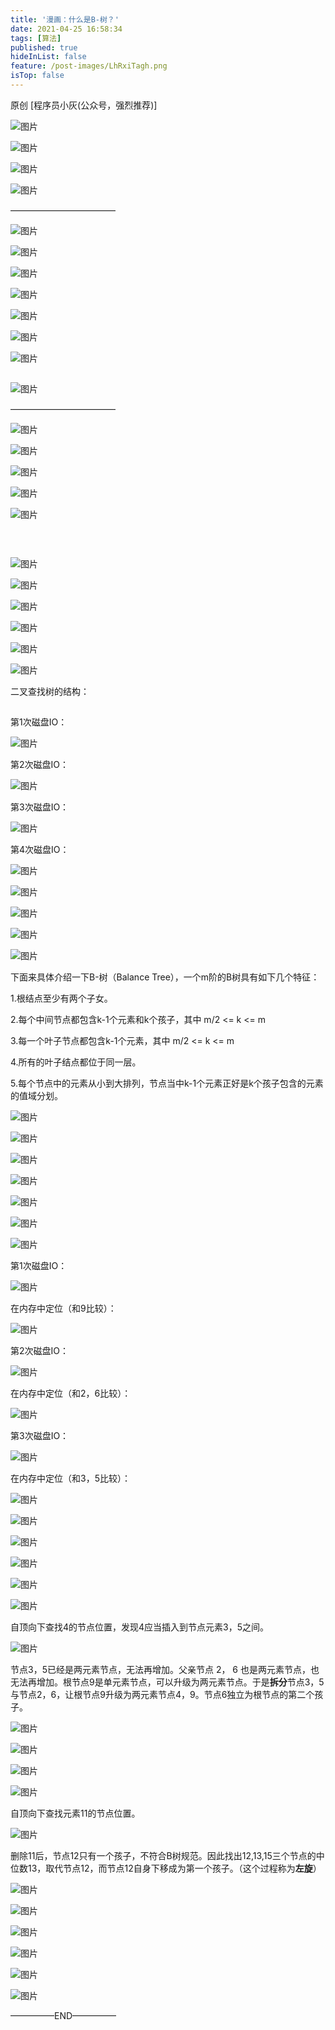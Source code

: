 ```yaml
---
title: '漫画：什么是B-树？'
date: 2021-04-25 16:58:34
tags: [算法]
published: true
hideInList: false
feature: /post-images/LhRxiTagh.png
isTop: false
---
```

原创  [程序员小灰(公众号，强烈推荐)] 

![图片](https://mmbiz.qpic.cn/mmbiz_jpg/NtO5sialJZGoX9aS1vS0cNOWWdNpKV4omperuU9tXVmGtiaebVYhIH8LzNQ4SQ9gcmt8lFRmbVsote0EWZnYWkFQ/640?wx_fmt=jpeg&tp=webp&wxfrom=5&wx_lazy=1&wx_co=1)





![图片](https://mmbiz.qpic.cn/mmbiz_jpg/NtO5sialJZGoX9aS1vS0cNOWWdNpKV4omvE3DX4LSX7UibSEHDpZOf4OXTIkmqCKs1ib0kbiaiauTePPDaxIqwLyLeg/640?wx_fmt=jpeg&tp=webp&wxfrom=5&wx_lazy=1&wx_co=1)





![图片](https://mmbiz.qpic.cn/mmbiz_jpg/NtO5sialJZGoX9aS1vS0cNOWWdNpKV4omELrLF4iagicxUdv5w5btvMcQQ1ohptiaaSwAia1Fkuch7G3fkknia7fNePg/640?wx_fmt=jpeg&tp=webp&wxfrom=5&wx_lazy=1&wx_co=1)





![图片](https://mmbiz.qpic.cn/mmbiz_jpg/NtO5sialJZGoX9aS1vS0cNOWWdNpKV4omSKmWO5RhbfETA3zpFeHZ4cibNoIicvH53qDjqG8ACNCicNcWEfzw4XWAg/640?wx_fmt=jpeg&tp=webp&wxfrom=5&wx_lazy=1&wx_co=1)





————————————





![图片](https://mmbiz.qpic.cn/mmbiz_jpg/NtO5sialJZGoX9aS1vS0cNOWWdNpKV4om3Qb9JbdqRkZrupQiao3q5icrLj50oKiclmhqoQ7KYhrMw9U0RkccRn8LA/640?wx_fmt=jpeg&tp=webp&wxfrom=5&wx_lazy=1&wx_co=1)





![图片](https://mmbiz.qpic.cn/mmbiz_jpg/NtO5sialJZGoX9aS1vS0cNOWWdNpKV4omZgqJwlvKKIEiboZYN1bj1ptC8JDBpSgMK5sGsXVbfvqLhmAsYnCwa1A/640?wx_fmt=jpeg&tp=webp&wxfrom=5&wx_lazy=1&wx_co=1)





![图片](https://mmbiz.qpic.cn/mmbiz_jpg/NtO5sialJZGoX9aS1vS0cNOWWdNpKV4om164ApDQhpkSADVz47icNO3o935TepKIUW9xrsR2G3D5I1mXGBTEuHXg/640?wx_fmt=jpeg&tp=webp&wxfrom=5&wx_lazy=1&wx_co=1)





![图片](https://mmbiz.qpic.cn/mmbiz_jpg/NtO5sialJZGoX9aS1vS0cNOWWdNpKV4omcoibibpZkKHvjlCKsltt6ibWFekKiaVmJhVolWSicZxNu7PdWF0gyoia1xuQ/640?wx_fmt=jpeg&tp=webp&wxfrom=5&wx_lazy=1&wx_co=1)





![图片](https://mmbiz.qpic.cn/mmbiz_jpg/NtO5sialJZGoX9aS1vS0cNOWWdNpKV4omicanwicic4BYm8mbD3Q8pke9DVg0PtxeURueV3GgANAejY08UFSsThehQ/640?wx_fmt=jpeg&tp=webp&wxfrom=5&wx_lazy=1&wx_co=1)





![图片](https://mmbiz.qpic.cn/mmbiz_jpg/NtO5sialJZGoX9aS1vS0cNOWWdNpKV4om0W1TkatXcgYSTJ7oJ2LqfJmw3qQug4b9P3mUyTc0K0fzKj1EIBJynQ/640?wx_fmt=jpeg&tp=webp&wxfrom=5&wx_lazy=1&wx_co=1)





![图片](https://mmbiz.qpic.cn/mmbiz_jpg/NtO5sialJZGoX9aS1vS0cNOWWdNpKV4omBUWHsicmVibFZUZZReEcs6Zc3ib6QXLYK4ia47FTFicTMX0OUhdAph2v64Q/640?wx_fmt=jpeg&tp=webp&wxfrom=5&wx_lazy=1&wx_co=1)





![图片](data:image/gif;base64,iVBORw0KGgoAAAANSUhEUgAAAAEAAAABCAYAAAAfFcSJAAAADUlEQVQImWNgYGBgAAAABQABh6FO1AAAAABJRU5ErkJggg==)





![图片](https://mmbiz.qpic.cn/mmbiz_jpg/NtO5sialJZGoX9aS1vS0cNOWWdNpKV4omjicVxJO4kgHOBz8b22xEXHHzGr1pYlAibauqDbm2VA0MI1oITlpzZ5Yw/640?wx_fmt=jpeg&tp=webp&wxfrom=5&wx_lazy=1&wx_co=1)





————————————





![图片](https://mmbiz.qpic.cn/mmbiz_jpg/NtO5sialJZGoX9aS1vS0cNOWWdNpKV4omdmtOGTVtHfdQf3LclwKpo1CKYmUfMR4l2QUksDsl1oX13yMBe9FD0Q/640?wx_fmt=jpeg&tp=webp&wxfrom=5&wx_lazy=1&wx_co=1)





![图片](https://mmbiz.qpic.cn/mmbiz_jpg/NtO5sialJZGoX9aS1vS0cNOWWdNpKV4omaDShib6S2yT1WpbviaA9LIUfkoiaGNh0l4CXvUm1ZJCrAhibqaZm06RgOQ/640?wx_fmt=jpeg&tp=webp&wxfrom=5&wx_lazy=1&wx_co=1)





![图片](https://mmbiz.qpic.cn/mmbiz_jpg/NtO5sialJZGoX9aS1vS0cNOWWdNpKV4om6Hic9ucmUQKD1sOvC8y3JicHFGXEaOBl2MqpFsggOShs3g7BQzzPXicXA/640?wx_fmt=jpeg&tp=webp&wxfrom=5&wx_lazy=1&wx_co=1)





![图片](https://mmbiz.qpic.cn/mmbiz_jpg/NtO5sialJZGoX9aS1vS0cNOWWdNpKV4ommNia994ceJWX4EWfoMh1WX62ZaicIichj5saiaVpexWyKrLicubIjHckKrA/640?wx_fmt=jpeg&tp=webp&wxfrom=5&wx_lazy=1&wx_co=1)





![图片](https://mmbiz.qpic.cn/mmbiz_jpg/NtO5sialJZGoX9aS1vS0cNOWWdNpKV4omSOUSOqWqT1nIZABVxuOOj73vcJwzWXnTdLpNTuGgib4MJnQoLTxaMdg/640?wx_fmt=jpeg&tp=webp&wxfrom=5&wx_lazy=1&wx_co=1)





![图片](data:image/gif;base64,iVBORw0KGgoAAAANSUhEUgAAAAEAAAABCAYAAAAfFcSJAAAADUlEQVQImWNgYGBgAAAABQABh6FO1AAAAABJRU5ErkJggg==)





![图片](data:image/gif;base64,iVBORw0KGgoAAAANSUhEUgAAAAEAAAABCAYAAAAfFcSJAAAADUlEQVQImWNgYGBgAAAABQABh6FO1AAAAABJRU5ErkJggg==)





![图片](data:image/gif;base64,iVBORw0KGgoAAAANSUhEUgAAAAEAAAABCAYAAAAfFcSJAAAADUlEQVQImWNgYGBgAAAABQABh6FO1AAAAABJRU5ErkJggg==)





![图片](https://mmbiz.qpic.cn/mmbiz_jpg/NtO5sialJZGoBqEgxvibyZ3S2O8GG2EcibsCoxqcduibyKDpCnAnmibnVNaqJV0YibhpYYp3gE65N1W771XqzzibZQelA/640?wx_fmt=jpeg&tp=webp&wxfrom=5&wx_lazy=1&wx_co=1)





![图片](https://mmbiz.qpic.cn/mmbiz_jpg/NtO5sialJZGoBqEgxvibyZ3S2O8GG2Ecibs1G1ickrTiaqeCZU52j6ibcj17vYGUiccE8oALmTQXbiaeOKcc5ZibAwj966Q/640?wx_fmt=jpeg&tp=webp&wxfrom=5&wx_lazy=1&wx_co=1)





![图片](https://mmbiz.qpic.cn/mmbiz_jpg/NtO5sialJZGoBqEgxvibyZ3S2O8GG2EcibscvQzdW5SqAhOjV8y1Q3XewCCkG8YbzlBFibQMMAeOJQLFgtiaqcJYnwA/640?wx_fmt=jpeg&tp=webp&wxfrom=5&wx_lazy=1&wx_co=1)





![图片](https://mmbiz.qpic.cn/mmbiz_jpg/NtO5sialJZGoBqEgxvibyZ3S2O8GG2EcibsLu2WteEnEZdVUbm2XLh5rDfKcWeLYYbUkDl75lo24jib4CbWmGHCZug/640?wx_fmt=jpeg&tp=webp&wxfrom=5&wx_lazy=1&wx_co=1)





![图片](https://mmbiz.qpic.cn/mmbiz_jpg/NtO5sialJZGoBqEgxvibyZ3S2O8GG2EcibsoaByag5Eh52qcZNialGyVKHvcicQ9HFxrWTsvJ7Zeh02evJN2ufTZ5Rw/640?wx_fmt=jpeg&tp=webp&wxfrom=5&wx_lazy=1&wx_co=1)





![图片](https://mmbiz.qpic.cn/mmbiz_jpg/NtO5sialJZGoBqEgxvibyZ3S2O8GG2EcibsKyTxsxAClzrIgScDUhDEhO1zTcncial0ZJwu3ZJQRwKRug9F1VlU9icQ/640?wx_fmt=jpeg&tp=webp&wxfrom=5&wx_lazy=1&wx_co=1)





二叉查找树的结构：



![图片](data:image/gif;base64,iVBORw0KGgoAAAANSUhEUgAAAAEAAAABCAYAAAAfFcSJAAAADUlEQVQImWNgYGBgAAAABQABh6FO1AAAAABJRU5ErkJggg==)





第1次磁盘IO：





![图片](https://mmbiz.qpic.cn/mmbiz_jpg/NtO5sialJZGoBqEgxvibyZ3S2O8GG2EcibsMKibN9giaNVMbFIlnvTkruWuatuQdvoN07INpbQMFfibtlamFibYTYZjTw/640?wx_fmt=jpeg&tp=webp&wxfrom=5&wx_lazy=1&wx_co=1)





第2次磁盘IO：





![图片](https://mmbiz.qpic.cn/mmbiz_jpg/NtO5sialJZGoBqEgxvibyZ3S2O8GG2EcibsonW75DsA6sbibqEEDib8e127Bmlx1cjNiacNAtJRtHdgssedibHxWVz0Bg/640?wx_fmt=jpeg&tp=webp&wxfrom=5&wx_lazy=1&wx_co=1)





第3次磁盘IO：





![图片](https://mmbiz.qpic.cn/mmbiz_jpg/NtO5sialJZGoBqEgxvibyZ3S2O8GG2EcibsnjKOKCu20S5b2apqe3RHqiaL5cRTPxicF2NQ4j4ic8dbvBwTGgdCLHbxg/640?wx_fmt=jpeg&tp=webp&wxfrom=5&wx_lazy=1&wx_co=1)





第4次磁盘IO：





![图片](https://mmbiz.qpic.cn/mmbiz_jpg/NtO5sialJZGoBqEgxvibyZ3S2O8GG2EcibsqUOlpMg643uxxrb9ygP4Shq20MEicRsv5GqzxqImolibJOVf5Qn9ySgQ/640?wx_fmt=jpeg&tp=webp&wxfrom=5&wx_lazy=1&wx_co=1)





![图片](https://mmbiz.qpic.cn/mmbiz_jpg/NtO5sialJZGoBqEgxvibyZ3S2O8GG2EcibsRbGPSjia4RQWOVQ2DZVhYibibJasdg3v3QMNS0p4IJtDnAcOnVP4xYp8Q/640?wx_fmt=jpeg&tp=webp&wxfrom=5&wx_lazy=1&wx_co=1)





![图片](https://mmbiz.qpic.cn/mmbiz_jpg/NtO5sialJZGoBqEgxvibyZ3S2O8GG2Ecibsr6LX79azuhDhNsNibBibVanpqDbccbibgkFziaNHsTPQNsLPq8GSxgNQtQ/640?wx_fmt=jpeg&tp=webp&wxfrom=5&wx_lazy=1&wx_co=1)





![图片](https://mmbiz.qpic.cn/mmbiz_jpg/NtO5sialJZGoBqEgxvibyZ3S2O8GG2EcibsmRy2uqE5dPtRSbhIJ4ciaZTMGD3dzDYTAQETXGa3zxj0AdLfFphhCtA/640?wx_fmt=jpeg&tp=webp&wxfrom=5&wx_lazy=1&wx_co=1)





![图片](https://mmbiz.qpic.cn/mmbiz_jpg/NtO5sialJZGoBqEgxvibyZ3S2O8GG2EcibsibqHeTIn9hibc3GJGiarSS9xH0SpPhaclQvKBYy5nbmTg1cYnJM3AFfpg/640?wx_fmt=jpeg&tp=webp&wxfrom=5&wx_lazy=1&wx_co=1)





下面来具体介绍一下B-树（Balance Tree），一个m阶的B树具有如下几个特征：





1.根结点至少有两个子女。



2.每个中间节点都包含k-1个元素和k个孩子，其中 m/2 <= k <= m



3.每一个叶子节点都包含k-1个元素，其中 m/2 <= k <= m



4.所有的叶子结点都位于同一层。



5.每个节点中的元素从小到大排列，节点当中k-1个元素正好是k个孩子包含的元素的值域分划。





![图片](https://mmbiz.qpic.cn/mmbiz_jpg/NtO5sialJZGoBqEgxvibyZ3S2O8GG2EcibsjkSxcKGRzGmJ3iaxkBAnc0vqOfTn2nMJWTQLICNFh8f4S8TeVpzeX6w/640?wx_fmt=jpeg&tp=webp&wxfrom=5&wx_lazy=1&wx_co=1)





![图片](https://mmbiz.qpic.cn/mmbiz_jpg/NtO5sialJZGoBqEgxvibyZ3S2O8GG2EcibsBx8AoeUa9IVbk2JbdsjMZ5p0tdicHkO6fN6dCIwdIojkxicK4GdAv7XQ/640?wx_fmt=jpeg&tp=webp&wxfrom=5&wx_lazy=1&wx_co=1)







![图片](https://mmbiz.qpic.cn/mmbiz_jpg/NtO5sialJZGoBqEgxvibyZ3S2O8GG2Ecibs5LFXxLRhEVH55mqXMhGf9C2icZ4iaFcBhUhABThvG0hiaoD1z4icgQJbbA/640?wx_fmt=jpeg&tp=webp&wxfrom=5&wx_lazy=1&wx_co=1)





![图片](https://mmbiz.qpic.cn/mmbiz_jpg/NtO5sialJZGrbI83f8meYn1UlzibHGBcqRSQb6eDxZctbAxvNt5gYKPlFEiaNaPcqor2hJ6peyuxGQDmQ8Gaougibw/640?wx_fmt=jpeg&tp=webp&wxfrom=5&wx_lazy=1&wx_co=1)





![图片](https://mmbiz.qpic.cn/mmbiz_jpg/NtO5sialJZGrbI83f8meYn1UlzibHGBcqRictJGn6axEj3BMbc5RwBiaAPPC9mWxYl6yhQ8icB1YAnux37NmYiatKQXQ/640?wx_fmt=jpeg&tp=webp&wxfrom=5&wx_lazy=1&wx_co=1)





![图片](https://mmbiz.qpic.cn/mmbiz_jpg/NtO5sialJZGrbI83f8meYn1UlzibHGBcqRwHXAS5B5icGP98ChYyCQ3jiaw7ickeibRBibZTtu5HwWM30R15VAbCh4tOQ/640?wx_fmt=jpeg&tp=webp&wxfrom=5&wx_lazy=1&wx_co=1)





![图片](https://mmbiz.qpic.cn/mmbiz_jpg/NtO5sialJZGrbI83f8meYn1UlzibHGBcqRxZ6vZjclNWA40cibmZAic9ZZYeZT4aOibCZVTAc4CaauXJN76UvDb7m3Q/640?wx_fmt=jpeg&tp=webp&wxfrom=5&wx_lazy=1&wx_co=1)





第1次磁盘IO：







![图片](https://mmbiz.qpic.cn/mmbiz_jpg/NtO5sialJZGrbI83f8meYn1UlzibHGBcqRCCdQPjxVB531QYltibYibYIo6ialib6bg8sXJOBOeicDvEUvniastwicibaeibg/640?wx_fmt=jpeg&tp=webp&wxfrom=5&wx_lazy=1&wx_co=1)





在内存中定位（和9比较）：





![图片](https://mmbiz.qpic.cn/mmbiz_jpg/NtO5sialJZGrbI83f8meYn1UlzibHGBcqRIiasUvxOs9ibvlu4PP4gtPZmAbhEVich1tpja1PDWeHyx5491J9bLE12A/640?wx_fmt=jpeg&tp=webp&wxfrom=5&wx_lazy=1&wx_co=1)





第2次磁盘IO：





![图片](https://mmbiz.qpic.cn/mmbiz_jpg/NtO5sialJZGrbI83f8meYn1UlzibHGBcqR4ccGREXzfjztA98p0b4dICrLAXrsibqYaQU5MRezYuAchHlpdl9MIzw/640?wx_fmt=jpeg&tp=webp&wxfrom=5&wx_lazy=1&wx_co=1)





在内存中定位（和2，6比较）：







![图片](https://mmbiz.qpic.cn/mmbiz_jpg/NtO5sialJZGrbI83f8meYn1UlzibHGBcqRKf8XQytR3X9B321Nkva8Fovzn9Fmn95HZP4oK1Il7aFFtCdyhHffUw/640?wx_fmt=jpeg&tp=webp&wxfrom=5&wx_lazy=1&wx_co=1)





第3次磁盘IO：





![图片](https://mmbiz.qpic.cn/mmbiz_jpg/NtO5sialJZGrbI83f8meYn1UlzibHGBcqRMqrICiaHEH2ucwtbSgh4AT3usOO98Axv3mwHGWOea2GkJQ77Svxfs5g/640?wx_fmt=jpeg&tp=webp&wxfrom=5&wx_lazy=1&wx_co=1)





在内存中定位（和3，5比较）：





![图片](https://mmbiz.qpic.cn/mmbiz_jpg/NtO5sialJZGrbI83f8meYn1UlzibHGBcqRu8LjAqtagyeicY27yaUG0SmmLQLCOP3VQrQNIeMCaxfibY6PpicuF1tyg/640?wx_fmt=jpeg&tp=webp&wxfrom=5&wx_lazy=1&wx_co=1)





![图片](https://mmbiz.qpic.cn/mmbiz_jpg/NtO5sialJZGrbI83f8meYn1UlzibHGBcqROjXMmxDcDp47DBcuORbpMnxg50rsBQ96CN1V8kxL2Z7KjsgJCl5diaw/640?wx_fmt=jpeg&tp=webp&wxfrom=5&wx_lazy=1&wx_co=1)





![图片](https://mmbiz.qpic.cn/mmbiz_jpg/NtO5sialJZGrbI83f8meYn1UlzibHGBcqRY7fntn7UFgicRUrjHaD0bdmWVYwVFHbcxYNVcibSeWIXbhiaAoVzccEiaQ/640?wx_fmt=jpeg&tp=webp&wxfrom=5&wx_lazy=1&wx_co=1)





![图片](https://mmbiz.qpic.cn/mmbiz_jpg/NtO5sialJZGrbI83f8meYn1UlzibHGBcqRzlhRceia6QePPtGlxXchpFllA5Pj2uxicwJGQNLiaJQcicDNYQ3ptnqn2g/640?wx_fmt=jpeg&tp=webp&wxfrom=5&wx_lazy=1&wx_co=1)





![图片](https://mmbiz.qpic.cn/mmbiz_jpg/NtO5sialJZGrbI83f8meYn1UlzibHGBcqRXpicfJ3TeTpKia3Q3O8g2GveeiadPpGQLU4LAt4hNCKra1fFSlHTvCWNw/640?wx_fmt=jpeg&tp=webp&wxfrom=5&wx_lazy=1&wx_co=1)





![图片](https://mmbiz.qpic.cn/mmbiz_jpg/NtO5sialJZGrbI83f8meYn1UlzibHGBcqRK4Kd1rCcGicTltzlzVFUWiblatibLy2rYfiaYrCKwv8IXb8egabgXJgWJg/640?wx_fmt=jpeg&tp=webp&wxfrom=5&wx_lazy=1&wx_co=1)





自顶向下查找4的节点位置，发现4应当插入到节点元素3，5之间。



![图片](https://mmbiz.qpic.cn/mmbiz_jpg/NtO5sialJZGrbI83f8meYn1UlzibHGBcqRYk5euDrbMgVubTR4gvIL3U4LdicK3Fu1f7ATq9tGChL9YLXibJeuCTCA/640?wx_fmt=jpeg&tp=webp&wxfrom=5&wx_lazy=1&wx_co=1)





节点3，5已经是两元素节点，无法再增加。父亲节点 2， 6 也是两元素节点，也无法再增加。根节点9是单元素节点，可以升级为两元素节点。于是**拆分**节点3，5与节点2，6，让根节点9升级为两元素节点4，9。节点6独立为根节点的第二个孩子。



![图片](https://mmbiz.qpic.cn/mmbiz_jpg/NtO5sialJZGrbI83f8meYn1UlzibHGBcqRSBqOKQc3NYe8HA7mX4QjSjUpfkWLqGBfWm8wHmic7qajFaickGSTX8NA/640?wx_fmt=jpeg&tp=webp&wxfrom=5&wx_lazy=1&wx_co=1)







![图片](https://mmbiz.qpic.cn/mmbiz_jpg/NtO5sialJZGrbI83f8meYn1UlzibHGBcqR9v2h25hzn192XuqicoUVCWIBEt6gKRocujXzDJiamrgib1EV1ibSpxNQUA/640?wx_fmt=jpeg&tp=webp&wxfrom=5&wx_lazy=1&wx_co=1)





![图片](https://mmbiz.qpic.cn/mmbiz_jpg/NtO5sialJZGrbI83f8meYn1UlzibHGBcqRbtPeqBtFvXneXlicy7aPRWiaQ59goTjyCAmnX1tTQ0KlY24NbMxtfF0w/640?wx_fmt=jpeg&tp=webp&wxfrom=5&wx_lazy=1&wx_co=1)





![图片](https://mmbiz.qpic.cn/mmbiz_jpg/NtO5sialJZGrbI83f8meYn1UlzibHGBcqRmC7NLG3HUZoqpvP30UDSMTj0WNwoUYhakYNibAQaUlKiclicvyMNt3bGA/640?wx_fmt=jpeg&tp=webp&wxfrom=5&wx_lazy=1&wx_co=1)





自顶向下查找元素11的节点位置。





![图片](https://mmbiz.qpic.cn/mmbiz_jpg/NtO5sialJZGrbI83f8meYn1UlzibHGBcqRfnGwPGrX4NhnkJfBuKqNdXAyHWJiaBd5b0ruibuhHJvUnmCYpt1eJxdg/640?wx_fmt=jpeg&tp=webp&wxfrom=5&wx_lazy=1&wx_co=1)





删除11后，节点12只有一个孩子，不符合B树规范。因此找出12,13,15三个节点的中位数13，取代节点12，而节点12自身下移成为第一个孩子。（这个过程称为**左旋**）





![图片](https://mmbiz.qpic.cn/mmbiz_jpg/NtO5sialJZGrbI83f8meYn1UlzibHGBcqRta9bOwANA1gjzduWKKAhl5N9IkFgZPNYNNzzdByY7LYiautLXVNnJ4w/640?wx_fmt=jpeg&tp=webp&wxfrom=5&wx_lazy=1&wx_co=1)





![图片](https://mmbiz.qpic.cn/mmbiz_jpg/NtO5sialJZGrbI83f8meYn1UlzibHGBcqRbDOA2SYhksUO3BlibgZciauxcTZFfXobCnFwPegUjLHYqwq4CW7gTYGg/640?wx_fmt=jpeg&tp=webp&wxfrom=5&wx_lazy=1&wx_co=1)





![图片](https://mmbiz.qpic.cn/mmbiz_jpg/NtO5sialJZGrbI83f8meYn1UlzibHGBcqRJL3EcNOic0fHafn4ltyInugPY8jtiaUkfQWMYOia3zcsqEmibZ7xszsvvw/640?wx_fmt=jpeg&tp=webp&wxfrom=5&wx_lazy=1&wx_co=1)





![图片](https://mmbiz.qpic.cn/mmbiz_jpg/NtO5sialJZGrbI83f8meYn1UlzibHGBcqRdkMYKpR4OMWfwLVEjyVTFvN247FyLu2xh6tiaAaZHLq3CdtbpHJNCicQ/640?wx_fmt=jpeg&tp=webp&wxfrom=5&wx_lazy=1&wx_co=1)





![图片](https://mmbiz.qpic.cn/mmbiz_jpg/NtO5sialJZGrbI83f8meYn1UlzibHGBcqRDNv7EqMgsEBvBibODkjW2iaO8ib2pOvBlarsmXK3bVPTJcqCV6qS9yTqA/640?wx_fmt=jpeg&tp=webp&wxfrom=5&wx_lazy=1&wx_co=1)





![图片](https://mmbiz.qpic.cn/mmbiz_jpg/NtO5sialJZGrbI83f8meYn1UlzibHGBcqR9e717QtA8PSsFvkWnwjs9HuI28mbpmvaLFFfSiakAlfnotvdZ0gibApA/640?wx_fmt=jpeg&tp=webp&wxfrom=5&wx_lazy=1&wx_co=1)







—————END—————